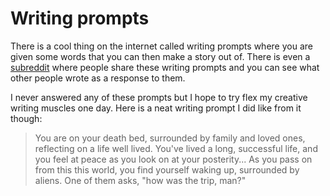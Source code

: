 # Writing prompts

There is a cool thing on the internet called writing prompts where you are given some words that you can then make a story out of. There is even a [subreddit](https://www.reddit.com/r/WritingPrompts/) where people share these writing prompts and you can see what other people wrote as a response to them.

I never answered any of these prompts but I hope to try flex my creative writing muscles one day. Here is a neat writing prompt I did like from it though:

> You are on your death bed, surrounded by family and loved ones, reflecting on a life well lived. You've lived a long, successful life, and you feel at peace as you look on at your posterity... As you pass on from this this world, you find yourself waking up, surrounded by aliens. One of them asks, "how was the trip, man?"
